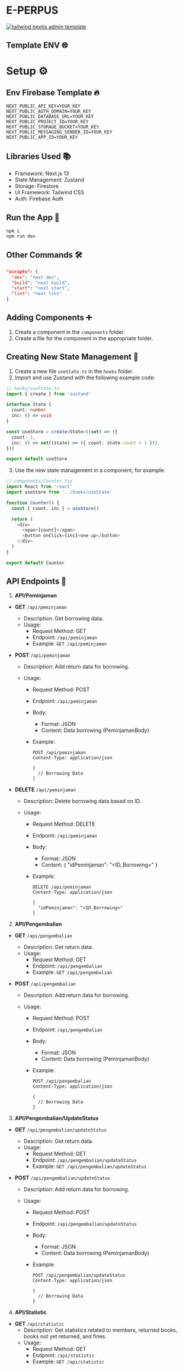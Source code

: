 # E-PERPUS

[![tailwind nextjs admin template](https://github.com/TailAdmin/free-nextjs-admin-dashboard/blob/main/tailadmin-nextjs.jpg)](https://nextjs-demo.tailadmin.com/)

## Template ENV 🌐

# Setup ⚙️

## Env Firebase Template 🔥

```
NEXT_PUBLIC_API_KEY=YOUR_KEY
NEXT_PUBLIC_AUTH_DOMAIN=YOUR_KEY
NEXT_PUBLIC_DATABASE_URL=YOUR_KEY
NEXT_PUBLIC_PROJECT_ID=YOUR_KEY
NEXT_PUBLIC_STORAGE_BUCKET=YOUR_KEY
NEXT_PUBLIC_MESSAGING_SENDER_ID=YOUR_KEY
NEXT_PUBLIC_APP_ID=YOUR_KEY
```

## Libraries Used 📚

- Framework: Next.js 13
- State Management: Zustand
- Storage: Firestore
- UI Framework: Tailwind CSS
- Auth: Firebase Auth

## Run the App 🚀

```
npm i
npm run dev
```

## Other Commands 🛠️

```json
"scripts": {
  "dev": "next dev",
  "build": "next build",
  "start": "next start",
  "lint": "next lint"
}
```

## Adding Components ➕

1. Create a component in the `components` folder.
2. Create a file for the component in the appropriate folder.

## Creating New State Management 🔄

1. Create a new file `useState.ts` in the `hooks` folder.
2. Import and use Zustand with the following example code:

```typescript
// hooks/useState.ts
import { create } from 'zustand'

interface State {
  count: number
  inc: () => void
}

const useStore = create<State>((set) => ({
  count: 1,
  inc: () => set((state) => ({ count: state.count + 1 })),
}))

export default useStore
```

3. Use the new state management in a component, for example:

```typescript
// components/Counter.tsx
import React from 'react'
import useStore from '../hooks/useState'

function Counter() {
  const { count, inc } = useStore()

  return (
    <div>
      <span>{count}</span>
      <button onClick={inc}>one up</button>
    </div>
  )
}

export default Counter
```

## API Endpoints 🚀

1. **API/Peminjaman**

- **GET** `/api/peminjaman`
  - Description: Get borrowing data.
  - Usage:
    - Request Method: GET
    - Endpoint: `/api/peminjaman`
    - Example: `GET /api/peminjaman`
- **POST** `/api/peminjaman`

  - Description: Add return data for borrowing.
  - Usage:

    - Request Method: POST
    - Endpoint: `/api/peminjaman`
    - Body:
      - Format: JSON
      - Content: Data borrowing (PeminjamanBody)
    - Example:

      ```
      POST /api/peminjaman
      Content-Type: application/json

      {
        // Borrowing Data
      }
      ```

- **DELETE** `/api/peminjaman`

  - Description: Delete borrowing data based on ID.
  - Usage:

    - Request Method: DELETE
    - Endpoint: `/api/peminjaman`
    - Body:
      - Format: JSON
      - Content: { "idPeminjaman": "\<ID_Borrowing>" }
    - Example:

      ```
      DELETE /api/peminjaman
      Content-Type: application/json

      {
        "idPeminjaman": "<ID_Borrowing>"
      }
      ```

2. **API/Pengembalian**

- **GET** `/api/pengembalian`
  - Description: Get return data.
  - Usage:
    - Request Method: GET
    - Endpoint: `/api/pengembalian`
    - Example: `GET /api/pengembalian`
- **POST** `/api/pengembalian`

  - Description: Add return data for borrowing.
  - Usage:

    - Request Method: POST
    - Endpoint: `/api/pengembalian`
    - Body:
      - Format: JSON
      - Content: Data borrowing (PeminjamanBody)
    - Example:

      ```
      POST /api/pengembalian
      Content-Type: application/json

      {
        // Borrowing Data
      }
      ```

3. **API/Pengembalian/UpdateStatus**

- **GET** `/api/pengembalian/updateStatus`
  - Description: Get return data.
  - Usage:
    - Request Method: GET
    - Endpoint: `/api/pengembalian/updateStatus`
    - Example: `GET /api/pengembalian/updateStatus`
- **POST** `/api/pengembalian/updateStatus`

  - Description: Add return data for borrowing.
  - Usage:

    - Request Method: POST
    - Endpoint: `/api/pengembalian/updateStatus`
    - Body:
      - Format: JSON
      - Content: Data borrowing (PeminjamanBody)
    - Example:

      ```
      POST /api/pengembalian/updateStatus
      Content-Type: application/json

      {
        // Borrowing Data
      }
      ```

4. **API/Statistic**

- **GET** `/api/statistic`
  - Description: Get statistics related to members, returned books, books not yet returned, and fines.
  - Usage:
    - Request Method: GET
    - Endpoint: `/api/statistic`
    - Example: `GET /api/statistic`

